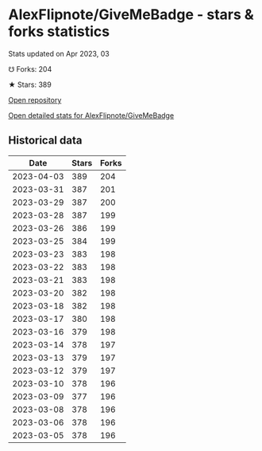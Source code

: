 # AlexFlipnote/GiveMeBadge - stars & forks statistics

Stats updated on Apr 2023, 03

☋ Forks: 204

★ Stars: 389

[Open repository](https://github.com/AlexFlipnote/GiveMeBadge)

[Open detailed stats for AlexFlipnote/GiveMeBadge](https://reviewgithub.com/rep/AlexFlipnote/GiveMeBadge)

## Historical data
| Date | Stars | Forks |
|------|-------|-------|
| 2023-04-03 | 389 | 204 | 
| 2023-03-31 | 387 | 201 | 
| 2023-03-29 | 387 | 200 | 
| 2023-03-28 | 387 | 199 | 
| 2023-03-26 | 386 | 199 | 
| 2023-03-25 | 384 | 199 | 
| 2023-03-23 | 383 | 198 | 
| 2023-03-22 | 383 | 198 | 
| 2023-03-21 | 383 | 198 | 
| 2023-03-20 | 382 | 198 | 
| 2023-03-18 | 382 | 198 | 
| 2023-03-17 | 380 | 198 | 
| 2023-03-16 | 379 | 198 | 
| 2023-03-14 | 378 | 197 | 
| 2023-03-13 | 379 | 197 | 
| 2023-03-12 | 379 | 197 | 
| 2023-03-10 | 378 | 196 | 
| 2023-03-09 | 377 | 196 | 
| 2023-03-08 | 378 | 196 | 
| 2023-03-06 | 378 | 196 | 
| 2023-03-05 | 378 | 196 | 

